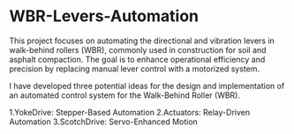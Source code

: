 # WBR-Levers-Automation
This project focuses on automating the directional and vibration levers in walk-behind rollers (WBR), commonly used in construction for soil and asphalt compaction. The goal is to enhance operational efficiency and precision by replacing manual lever control with a motorized system.

I have developed three potential ideas for the design and implementation of an automated control system for the Walk-Behind Roller (WBR).

1.YokeDrive: Stepper-Based Automation 2.Actuators: Relay-Driven Automation 3.ScotchDrive: Servo-Enhanced Motion
